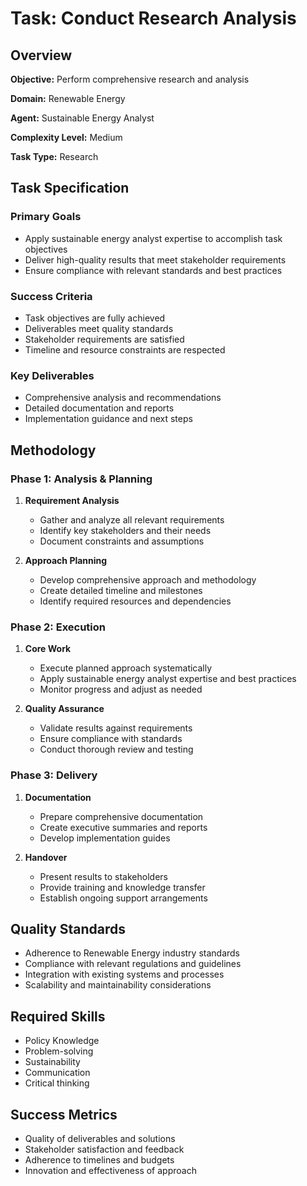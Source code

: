# Task: Conduct Research Analysis

## Overview

**Objective:** Perform comprehensive research and analysis

**Domain:** Renewable Energy

**Agent:** Sustainable Energy Analyst

**Complexity Level:** Medium

**Task Type:** Research

## Task Specification

### Primary Goals
- Apply sustainable energy analyst expertise to accomplish task objectives
- Deliver high-quality results that meet stakeholder requirements
- Ensure compliance with relevant standards and best practices

### Success Criteria
- Task objectives are fully achieved
- Deliverables meet quality standards
- Stakeholder requirements are satisfied
- Timeline and resource constraints are respected

### Key Deliverables
- Comprehensive analysis and recommendations
- Detailed documentation and reports
- Implementation guidance and next steps

## Methodology

### Phase 1: Analysis & Planning
1. **Requirement Analysis**
   - Gather and analyze all relevant requirements
   - Identify key stakeholders and their needs
   - Document constraints and assumptions

2. **Approach Planning**
   - Develop comprehensive approach and methodology
   - Create detailed timeline and milestones
   - Identify required resources and dependencies

### Phase 2: Execution
1. **Core Work**
   - Execute planned approach systematically
   - Apply sustainable energy analyst expertise and best practices
   - Monitor progress and adjust as needed

2. **Quality Assurance**
   - Validate results against requirements
   - Ensure compliance with standards
   - Conduct thorough review and testing

### Phase 3: Delivery
1. **Documentation**
   - Prepare comprehensive documentation
   - Create executive summaries and reports
   - Develop implementation guides

2. **Handover**
   - Present results to stakeholders
   - Provide training and knowledge transfer
   - Establish ongoing support arrangements

## Quality Standards

- Adherence to Renewable Energy industry standards
- Compliance with relevant regulations and guidelines
- Integration with existing systems and processes
- Scalability and maintainability considerations

## Required Skills

- Policy Knowledge
- Problem-solving
- Sustainability
- Communication
- Critical thinking

## Success Metrics

- Quality of deliverables and solutions
- Stakeholder satisfaction and feedback
- Adherence to timelines and budgets
- Innovation and effectiveness of approach
